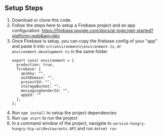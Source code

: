 ## Setup Steps
1. Download or clone this code.
1. Follow the steps here to setup a Firebase project and an app configuration: https://firebase.google.com/docs/ai-logic/get-started?platform=web&api=dev
1. Once Firebase is setup, you can copy the firebase config of your "app" and paste it into `src\environments\environment.ts`, or `environment.development.ts` in the same folder
    ```
   export const environment = {
      production: true,
      firebase: {
        apiKey: "",
        authDomain: "",
        projectId: "",
        storageBucket: "",
        messagingSenderId: "",
        appId: ""    
      },
    };
    ```
1. Run `npm install` to setup the project dependencies
1. Run `npm start` to run the project
1. In a command window of the project, navigate to `service-hungry-hungry-hip-ai\Restaurants.API` and run `dotnet run` 

